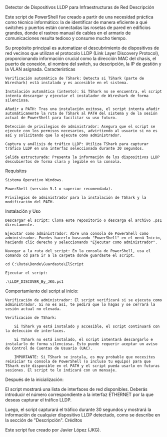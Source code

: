 Detector de Dispositivos LLDP para Infraestructuras de Red
Descripción

Este script de PowerShell fue creado a partir de una necesidad práctica como técnico informático: la de identificar de manera eficiente a qué switches y puertos están conectadas las rosetas de pared en edificios grandes, donde el rastreo manual de cables en el armario de comunicaciones resulta tedioso y consume mucho tiempo.

Su propósito principal es automatizar el descubrimiento de dispositivos de red vecinos que utilizan el protocolo LLDP (Link Layer Discovery Protocol), proporcionando información crucial como la dirección MAC del chasis, el puerto de conexión, el nombre del switch, su descripción, la IP de gestión y la VLAN asignada.
Características

    Verificación automática de TShark: Detecta si TShark (parte de Wireshark) está instalado y es accesible en el sistema.

    Instalación automática (intento): Si TShark no se encuentra, el script intenta descargar y ejecutar el instalador de Wireshark de forma silenciosa.

    Añadir a PATH: Tras una instalación exitosa, el script intenta añadir automáticamente la ruta de TShark al PATH del sistema y de la sesión actual de PowerShell para facilitar su uso futuro.

    Detección de privilegios de administrador: Asegura que el script se ejecute con los permisos necesarios, advirtiendo al usuario si no es así y solicitando que lo ejecute como administrador.

    Captura y análisis de tráfico LLDP: Utiliza TShark para capturar tráfico LLDP en una interfaz seleccionada durante 30 segundos.

    Salida estructurada: Presenta la información de los dispositivos LLDP descubiertos de forma clara y legible en la consola.

Requisitos

    Sistema Operativo Windows.

    PowerShell (versión 5.1 o superior recomendada).

    Privilegios de administrador para la instalación de TShark y la modificación del PATH.

Instalación y Uso

    Descargar el script: Clona este repositorio o descarga el archivo .ps1 directamente.

    Ejecutar como administrador: Abre una consola de PowerShell como administrador. Puedes hacerlo buscando "PowerShell" en el menú Inicio, haciendo clic derecho y seleccionando "Ejecutar como administrador".

    Navegar a la ruta del script: En la consola de PowerShell, usa el comando cd para ir a la carpeta donde guardaste el script.

    cd C:\Ruta\Donde\Guardaste\ElScript

    Ejecutar el script:

    .\LLDP_DISCOVER_By_JKG.ps1

Comportamiento del script al inicio:

    Verificación de administrador: El script verificará si se ejecuta como administrador. Si no es así, te pedirá que lo hagas y se cerrará la sesión actual no elevada.

    Verificación de TShark:

        Si TShark ya está instalado y accesible, el script continuará con la detección de interfaces.

        Si TShark no está instalado, el script intentará descargarlo e instalarlo de forma silenciosa. Esto puede requerir aceptar un aviso de Control de Cuentas de Usuario (UAC).

        IMPORTANTE: Si TShark se instala, es muy probable que necesites reiniciar tu consola de PowerShell (o incluso tu equipo) para que TShark esté disponible en el PATH y el script pueda usarlo en futuras sesiones. El script te lo indicará con un mensaje.

Después de la inicialización:

El script mostrará una lista de interfaces de red disponibles. Deberás introducir el número correspondiente a la interfaz ETHERNET por la que deseas capturar el tráfico LLDP.

Luego, el script capturará el tráfico durante 30 segundos y mostrará la información de cualquier dispositivo LLDP detectado, como se describe en la sección de "Descripción".
Créditos

Este script fue creado por Javier López (JKG).
